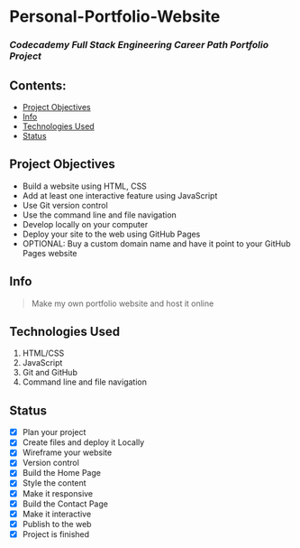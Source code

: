 # Personal-Portfolio-Website
### _Codecademy Full Stack Engineering Career Path Portfolio Project_

## Contents: 
* [Project Objectives](#Project-Objectives)<br>
* [Info](#Info)<br>
* [Technologies Used](#Technologies-Used)<br>
* [Status](#Status)<br>

## Project Objectives
* Build a website using HTML, CSS
* Add at least one interactive feature using JavaScript
* Use Git version control
* Use the command line and file navigation
* Develop locally on your computer
* Deploy your site to the web using GitHub Pages
* OPTIONAL: Buy a custom domain name and have it point to your GitHub Pages website

## Info
> Make my own portfolio website and host it online

## Technologies Used
1. HTML/CSS
2. JavaScript
3. Git and GitHub
4. Command line and file navigation

## Status
- [x] Plan your project
- [x] Create files and deploy it Locally
- [x] Wireframe your website
- [x] Version control
- [x] Build the Home Page
- [x] Style the content
- [x] Make it responsive
- [x] Build the Contact Page
- [x] Make it interactive
- [x] Publish to the web
- [x] Project is finished
